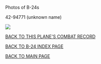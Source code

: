 
Photos of B-24s






 




42-94771 (unknown name)  

![](42-94771.jpg)  
  

[BACK TO THIS PLANE'S COMBAT RECORD](b24s/42-94771.md)  

[BACK TO B-24 INDEX PAGE](000b24s.md)  

[BACK TO MAIN PAGE](index.html)


